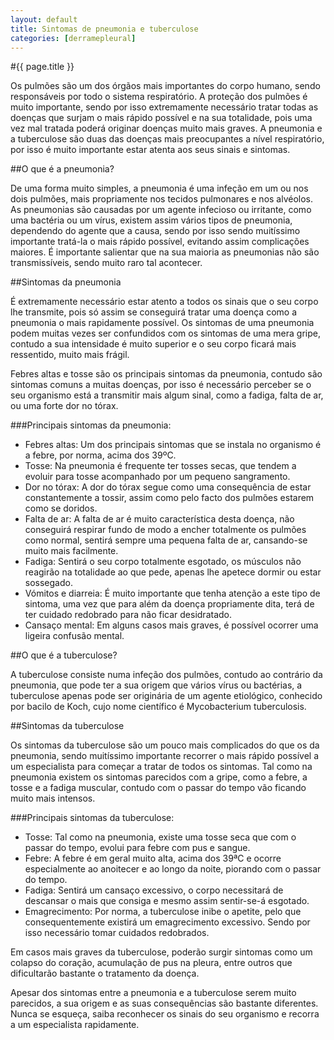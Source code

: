 ```yaml
---
layout: default
title: Sintomas de pneumonia e tuberculose
categories: [derramepleural]
---
```


#{{ page.title }}

Os pulmões são um dos órgãos mais importantes do corpo humano, sendo responsáveis por todo o sistema respiratório. A proteção dos pulmões é muito importante, sendo por isso extremamente necessário tratar todas as doenças que surjam o mais rápido possível e na sua totalidade, pois uma vez mal tratada poderá originar doenças muito mais graves. A pneumonia e a tuberculose são duas das doenças mais preocupantes a nível respiratório, por isso é muito importante estar atenta aos seus sinais e sintomas.

##O que é a pneumonia?

De uma forma muito simples, a pneumonia é uma infeção em um ou nos dois pulmões, mais propriamente nos tecidos pulmonares e nos alvéolos. As pneumonias são causadas por um agente infecioso ou irritante, como uma bactéria ou um vírus, existem assim vários tipos de pneumonia, dependendo do agente que a causa, sendo por isso sendo muitíssimo importante tratá-la o mais rápido possível, evitando assim complicações maiores. É importante salientar que na sua maioria as pneumonias não são transmissíveis, sendo muito raro tal acontecer.

##Sintomas da pneumonia

É extremamente necessário estar atento a todos os sinais que o seu corpo lhe transmite, pois só assim se conseguirá tratar uma doença como a pneumonia o mais rapidamente possível. Os sintomas de uma pneumonia podem muitas vezes ser confundidos com os sintomas de uma mera gripe, contudo a sua intensidade é muito superior e o seu corpo ficará mais ressentido, muito mais frágil.

Febres altas e tosse são os principais sintomas da pneumonia, contudo são sintomas comuns a muitas doenças, por isso é necessário perceber se o seu organismo está a transmitir mais algum sinal, como a fadiga, falta de ar, ou uma forte dor no tórax.

###Principais sintomas da pneumonia:

* Febres altas: Um dos principais sintomas que se instala no organismo é a febre, por norma, acima dos 39ºC.
* Tosse: Na pneumonia é frequente ter tosses secas, que tendem a evoluir para tosse acompanhado por um pequeno sangramento.
* Dor no tórax: A dor do tórax segue como uma consequência de estar constantemente a tossir, assim como pelo facto dos pulmões estarem como se doridos.
* Falta de ar: A falta de ar é muito característica desta doença, não conseguirá respirar fundo de modo a encher totalmente os pulmões como normal, sentirá sempre uma pequena falta de ar, cansando-se muito mais facilmente.
* Fadiga: Sentirá o seu corpo totalmente esgotado, os músculos não reagirão na totalidade ao que pede, apenas lhe apetece dormir ou estar sossegado.
* Vómitos e diarreia: É muito importante que tenha atenção a este tipo de sintoma, uma vez que para além da doença propriamente dita, terá de ter cuidado redobrado para não ficar desidratado.
* Cansaço mental: Em alguns casos mais graves, é possível ocorrer uma ligeira confusão mental.

##O que é a tuberculose?

A tuberculose consiste numa infeção dos pulmões, contudo ao contrário da pneumonia, que pode ter a sua origem que vários vírus ou bactérias, a tuberculose apenas pode ser originária de um agente etiológico, conhecido por bacilo de Koch, cujo nome científico é Mycobacterium tuberculosis.

##Sintomas da tuberculose

Os sintomas da tuberculose são um pouco mais complicados do que os da pneumonia, sendo muitíssimo importante recorrer o mais rápido possível a um especialista para começar a tratar de todos os sintomas. Tal como na pneumonia existem os sintomas parecidos com a gripe, como a febre, a tosse e a fadiga muscular, contudo com o passar do tempo vão ficando muito mais intensos.

###Principais sintomas da tuberculose:

* Tosse: Tal como na pneumonia, existe uma tosse seca que com o passar do tempo, evolui para febre com pus e sangue.
* Febre: A febre é em geral muito alta, acima dos 39ªC e ocorre especialmente ao anoitecer e ao longo da noite, piorando com o passar do tempo.
* Fadiga: Sentirá um cansaço excessivo, o corpo necessitará de descansar o mais que consiga e mesmo assim sentir-se-á esgotado.
* Emagrecimento: Por norma, a tuberculose inibe o apetite, pelo que consequentemente existirá um emagrecimento excessivo. Sendo por isso necessário tomar cuidados redobrados.

Em casos mais graves da tuberculose, poderão surgir sintomas como um colapso do coração, acumulação de pus na pleura, entre outros que dificultarão bastante o tratamento da doença.

Apesar dos sintomas entre a pneumonia e a tuberculose serem muito parecidos, a sua origem e as suas consequências são bastante diferentes. Nunca se esqueça, saiba reconhecer os sinais do seu organismo e recorra a um especialista rapidamente.
